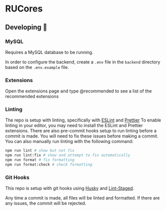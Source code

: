 # RUCores

## Developing 🚀

### MySQL

Requires a MySQL database to be running.

In order to configure the backend, create a `.env` file in the `backend` directory based on the `.env.example` file.

### Extensions

Open the extensions page and type @recommended to see a list of the recommended extensions

### Linting

The repo is setup with linting, specifically with [ESLint](https://eslint.org/) and [Prettier](https://prettier.io/)
To enable linting in your editor, you may need to install the ESLint and Prettier extensions.
There are also pre-commit hooks setup to run linting before a commit is made. You will need to fix these issues before making a commit.
You can also manually run linting with the following command:

```bash
npm run lint # show but not fix
npm run lint:fix # show and attempt to fix automatically
npm run format # fix formatting
npm run format:check # check formatting
```

### Git Hooks

This repo is setup with git hooks using [Husky](https://typicode.github.io/husky/#/) and [Lint-Staged](https://github.com/lint-staged/lint-staged).

Any time a commit is made, all files will be linted and formatted. If there are any issues, the commit will be rejected.


